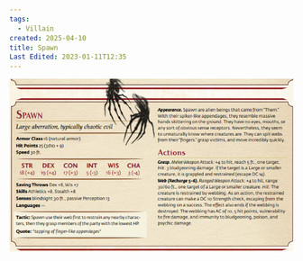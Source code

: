 ```yaml
---
tags:
  - Villain
created: 2025-04-10
title: Spawn
Last Edited: 2023-01-11T12:35
---
```


![spawn-statblock.png](/images/spawn-statblock.png)